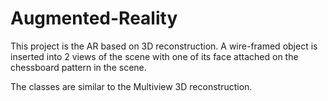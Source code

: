 # Augmented-Reality

This project is the AR based on 3D reconstruction. A wire-framed object is inserted into
2 views of the scene with one of its face attached on the chessboard pattern in the scene.

The classes are similar to the Multiview 3D reconstruction.
